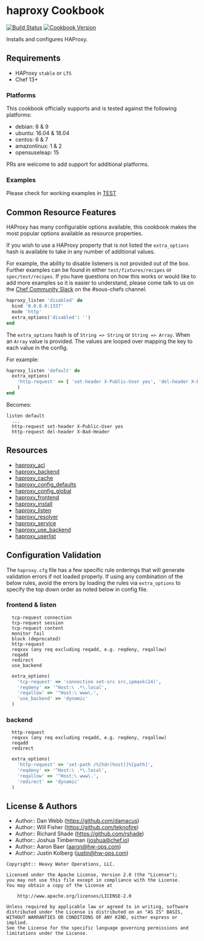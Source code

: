 # haproxy Cookbook

[![Build Status](https://img.shields.io/circleci/project/github/sous-chefs/haproxy/master.svg)](https://circleci.com/gh/sous-chefs/haproxy) [![Cookbook Version](https://img.shields.io/cookbook/v/haproxy.svg)](https://supermarket.chef.io/cookbooks/haproxy)

Installs and configures HAProxy.

## Requirements

* HAProxy `stable` or `LTS`
* Chef 13+

### Platforms

This cookbook officially supports and is tested against the following platforms:

* debian: 8 & 9
* ubuntu: 16.04 & 18.04
* centos: 6 & 7
* amazonlinux: 1 & 2
* opensuseleap: 15

PRs are welcome to add support for additional platforms.

### Examples

Please check for working examples in [TEST](./test/fixtures/cookbooks/test/)

## Common Resource Features

HAProxy has many configurable options available, this cookbook makes the most popular options available as resource properties.

If you wish to use a HAProxy property that is not listed the `extra_options` hash is available to take in any number of additional values.

For example, the ability to disable listeners is not provided out of the box. Further examples can be found in either `test/fixtures/recipes` or `spec/test/recipes`. If you have questions on how this works or would like to add more examples so it is easier to understand, please come talk to us on the [Chef Community Slack](http://community-slack.chef.io/) on the #sous-chefs channel.

```ruby
haproxy_listen 'disabled' do
  bind '0.0.0.0:1337'
  mode 'http'
  extra_options('disabled': '')
end
```

The `extra_options` hash is of `String => String` or `String => Array`. When an `Array` value is provided. The values are looped over mapping the key to each value in the config.

For example:

```ruby
haproxy_listen 'default' do
  extra_options(
    'http-request' => [ 'set-header X-Public-User yes', 'del-header X-Bad-Header' ]
    )
end
```

Becomes:

```
listen default
  ...
  http-request set-header X-Public-User yes
  http-request del-header X-Bad-Header
```

## Resources

* [haproxy_acl](https://github.com/sous-chefs/haproxy/tree/master/documentation/haproxy_acl.md)
* [haproxy_backend](https://github.com/sous-chefs/haproxy/tree/master/documentation/haproxy_backend.md)
* [haproxy_cache](https://github.com/sous-chefs/haproxy/tree/master/documentation/haproxy_cache.md)
* [haproxy_config_defaults](https://github.com/sous-chefs/haproxy/tree/master/documentation/haproxy_config_defaults.md)
* [haproxy_config_global](https://github.com/sous-chefs/haproxy/tree/master/documentation/haproxy_config_global.md)
* [haproxy_frontend](https://github.com/sous-chefs/haproxy/tree/master/documentation/haproxy_frontend.md)
* [haproxy_install](https://github.com/sous-chefs/haproxy/tree/master/documentation/haproxy_install.md)
* [haproxy_listen](https://github.com/sous-chefs/haproxy/tree/master/documentation/haproxy_listen.md)
* [haproxy_resolver](https://github.com/sous-chefs/haproxy/tree/master/documentation/haproxy_resolver.md)
* [haproxy_service](https://github.com/sous-chefs/haproxy/tree/master/documentation/haproxy_service.md)
* [haproxy_use_backend](https://github.com/sous-chefs/haproxy/tree/master/documentation/haproxy_use_backend.md)
* [haproxy_userlist](https://github.com/sous-chefs/haproxy/tree/master/documentation/haproxy_userlist.md)

## Configuration Validation

The `haproxy.cfg` file has a few specific rule orderings that will generate validation errors if not loaded properly. If using any combination of the below rules, avoid the errors by loading the rules via `extra_options` to specify the top down order as noted below in config file.

### frontend & listen

```
  tcp-request connection
  tcp-request session
  tcp-request content
  monitor fail
  block (deprecated)
  http-request
  reqxxx (any req excluding reqadd, e.g. reqdeny, reqallow)
  reqadd
  redirect
  use_backend
```

```ruby
  extra_options(
    'tcp-request' => 'connection set-src src,ipmask(24)',
    'reqdeny' => '^Host:\ .*\.local',
    'reqallow' => '^Host:\ www\.',
    'use_backend' => 'dynamic'
  )
```

### backend

```
  http-request
  reqxxx (any req excluding reqadd, e.g. reqdeny, reqallow)
  reqadd
  redirect
```

```ruby
  extra_options(
    'http-request' => 'set-path /%[hdr(host)]%[path]',
    'reqdeny' => '^Host:\ .*\.local',
    'reqallow' => '^Host:\ www\.',
    'redirect' => 'dynamic'
  )
```

## License & Authors

* Author:: Dan Webb (<https://github.com/damacus>)
* Author:: Will Fisher (<https://github.com/teknofire>)
* Author:: Richard Shade (<https://github.com/rshade>)
* Author:: Joshua Timberman ([joshua@chef.io](mailto:joshua@chef.io))
* Author:: Aaron Baer ([aaron@hw-ops.com](mailto:aaron@hw-ops.com))
* Author:: Justin Kolberg ([justin@hw-ops.com](mailto:justin@hw-ops.com))

```text
Copyright:: Heavy Water Operations, LLC.

Licensed under the Apache License, Version 2.0 (the "License");
you may not use this file except in compliance with the License.
You may obtain a copy of the License at

    http://www.apache.org/licenses/LICENSE-2.0

Unless required by applicable law or agreed to in writing, software
distributed under the License is distributed on an "AS IS" BASIS,
WITHOUT WARRANTIES OR CONDITIONS OF ANY KIND, either express or implied.
See the License for the specific language governing permissions and
limitations under the License.
```
